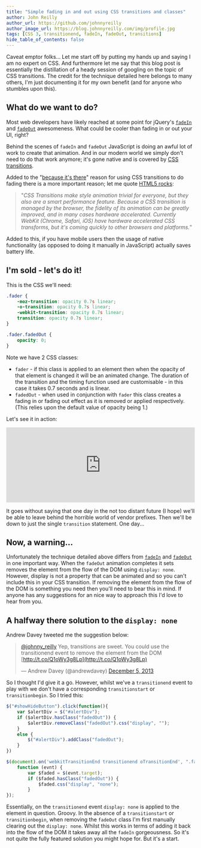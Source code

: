 ```yaml
---
title: "Simple fading in and out using CSS transitions and classes"
author: John Reilly
author_url: https://github.com/johnnyreilly
author_image_url: https://blog.johnnyreilly.com/img/profile.jpg
tags: [CSS 3, transitionend, fadeIn, fadeOut, transitions]
hide_table_of_contents: false
---
```

Caveat emptor folks... Let me start off by putting my hands up and saying I am no expert on CSS. And furthermore let me say that this blog post is essentially the distillation of a heady session of googling on the topic of CSS transitions. The credit for the technique detailed here belongs to many others, I'm just documenting it for my own benefit (and for anyone who stumbles upon this).

 ## What do we want to do?

Most web developers have likely reached at some point for jQuery's [`fadeIn`](http://api.jquery.com/fadeIn/) and [`fadeOut`](http://api.jquery.com/fadeOut/) awesomeness. What could be cooler than fading in or out your UI, right?

Behind the scenes of `fadeIn` and `fadeOut` JavaScript is doing an awful lot of work to create that animation. And in our modern world we simply don't need to do that work anymore; it's gone native and is covered by [CSS transitions](https://developer.mozilla.org/en-US/docs/Web/Guide/CSS/Using_CSS_transitions).

Added to the "[because it's there](http://en.wikipedia.org/wiki/George_Mallory)" reason for using CSS transitions to do fading there is a more important reason; let me quote [HTML5 rocks](http://www.html5rocks.com/en/tutorials/speed/html5/#toc-css3-transitions):

> "*CSS Transitions make style animation trivial for everyone, but they also are a smart performance feature. Because a CSS transition is managed by the browser, the fidelity of its animation can be greatly improved, and in many cases hardware accelerated. Currently WebKit (Chrome, Safari, iOS) have hardware accelerated CSS transforms, but it's coming quickly to other browsers and platforms.*"

Added to this, if you have mobile users then the usage of native functionality (as opposed to doing it manually in JavaScript) actually saves battery life.

## I'm sold - let's do it!

This is the CSS we'll need:

```css
.fader {
    -moz-transition: opacity 0.7s linear;
    -o-transition: opacity 0.7s linear;
    -webkit-transition: opacity 0.7s linear;
    transition: opacity 0.7s linear;
}

.fader.fadedOut {
    opacity: 0;
}
```

Note we have 2 CSS classes:

- `fader` \- if this class is applied to an element then when the opacity of that element is changed it will be an animated change. The duration of the transition and the timing function used are customisable - in this case it takes 0.7 seconds and is linear.
- `fadedOut` \- when used in conjunction with `fader` this class creates a fading in or fading out effect as it is removed or applied respectively. (This relies upon the default value of opacity being 1.)



Let's see it in action:

<iframe width="100%" height="200" src="http://jsfiddle.net/johnny_reilly/86amq/embedded/result,js,html,css" allowFullScreen="allowFullScreen" frameBorder="0"></iframe>

It goes without saying that one day in the not too distant future (I hope) we'll be able to leave behind the horrible world of vendor prefixes. Then we'll be down to just the single `transition` statement. One day...

## Now, a warning...

Unfortunately the technique detailed above differs from [`fadeIn`](http://api.jquery.com/fadeIn/) and [`fadeOut`](http://api.jquery.com/fadeOut/) in one important way. When the `fadeOut` animation completes it sets removes the element from the flow of the DOM using `display: none`. However, display is not a property that can be animated and so you can't include this in your CSS transition. If removing the element from the flow of the DOM is something you need then you'll need to bear this in mind. If anyone has any suggestions for an nice way to approach this I'd love to hear from you.

## A halfway there solution to the `display: none`

Andrew Davey tweeted me the suggestion below:

> [@johnny\_reilly](https://twitter.com/johnny_reilly) Yep, transitions are sweet. You could use the transitionend event to remove the element from the DOM [http://t.co/Q1oWy3g8Lp](http://t.co/Q1oWy3g8Lp)
> 
> — Andrew Davey (@andrewdavey) [December 5, 2013](https://twitter.com/andrewdavey/statuses/408545283606212608)

<script async="" src="//platform.twitter.com/widgets.js" charSet="utf-8"></script>

So I thought I'd give it a go. However, whilst we've a `transitionend` event to play with we don't have a corresponding `transitionstart` or `transitionbegin`. So I tried this:

```js
$("#showHideButton").click(function(){
    var $alertDiv = $("#alertDiv");
    if ($alertDiv.hasClass("fadedOut")) {
        $alertDiv.removeClass("fadedOut").css("display", "");
    }
    else {
        $("#alertDiv").addClass("fadedOut");
    }
})

$(document).on('webkitTransitionEnd transitionend oTransitionEnd', ".fader", 
    function (evnt) {
        var $faded = $(evnt.target);
        if ($faded.hasClass("fadedOut")) {
            $faded.css("display", "none");
        }
});
```

Essentially, on the `transitionend` event `display: none` is applied to the element in question. Groovy. In the absence of a `transitionstart` or `transitionbegin`, when removing the `fadeOut` class I'm first manually clearing out the `display: none`. Whilst this works in terms of adding it back into the flow of the DOM it takes away all the `fadeIn` gorgeousness. So it's not quite the fully featured solution you might hope for. But it's a start.



